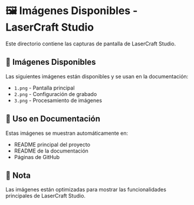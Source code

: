 # 🖼️ Imágenes Disponibles - LaserCraft Studio

Este directorio contiene las capturas de pantalla de LaserCraft Studio.

## 📸 Imágenes Disponibles

Las siguientes imágenes están disponibles y se usan en la documentación:

- `1.png` - Pantalla principal
- `2.png` - Configuración de grabado  
- `3.png` - Procesamiento de imágenes

## 🎯 Uso en Documentación

Estas imágenes se muestran automáticamente en:
- README principal del proyecto
- README de la documentación
- Páginas de GitHub

## 📝 Nota

Las imágenes están optimizadas para mostrar las funcionalidades principales de LaserCraft Studio.
